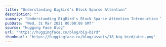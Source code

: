 ```yaml
---
title: "Understanding BigBird's Block Sparse Attention"
description: ""
summary: "Understanding BigBird's Block Sparse Attention Introduction Transformer-based models have shown to b..."
pubDate: "Wed, 31 Mar 2021 00:00:00 GMT"
source: "Hugging Face Blog"
url: "https://huggingface.co/blog/big-bird"
thumbnail: "https://huggingface.co/blog/assets/18_big_bird/attn.png"
---
```


